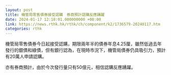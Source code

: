```yaml
---
layout: post
title: 機管局零售債券接受認購　券商預計認購反應踴躍
date: 2024-01-17 12:18:01.000000000 +08:00
link: https://news.rthk.hk/rthk/ch/component/k2/1736579-20240117.htm
categories: rthk
---
```


機管局零售債券今日起接受認購，期限兩年半的債券年息4.25厘，雖然低過去年發行的銀債和綠債，但有銀行認為，在現時市況下，機管局債券仍具吸引力，預計有20萬人申請認購。

亦有券商預計，由於今次發行量只有50億元，相信認購反應踴躍。
